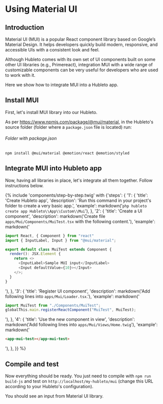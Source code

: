 # Using Material UI

## Introduction

Material UI (MUI) is a popular React component library based on Google’s Material Design. It helps developers quickly build modern, responsive, and accessible UIs with a consistent look and feel.

Although Hubleto comes with its own set of UI components built on some other UI libraries (e.g., Primereact), integration MUI with a wide range of customizable components can be very useful for developers who are used to work with it.

Here we show how to integrate MUI into a Hubleto app.

## Install MUI

First, let's install MUI library into our Hubleto.

As per https://www.npmjs.com/package/@mui/material, in the Hubleto's source folder (folder where a `package.json` file is located) run:

###### Folder with package.json
```
npm install @mui/material @emotion/react @emotion/styled
```

## Integrate MUI into Hubleto app

Now, having all libraries in place, let's integrate all them together. Follow instructions below.

{% include 'components/step-by-step.twig' with {'steps': {
  '1': {
    'title': 'Create Hubleto app',
    'description': 'Run this command in your project\'s folder to create a very basic app.',
    'example': markdown('`php hubleto create app Hubleto\\App\\Custom\\Mui`'),
  },
  '2': {
    'title': 'Create a UI component',
    'description': markdown('Create file `apps/Mui/Components/MuiTest.tsx` with the following content.'),
    'example': markdown('
```js
import React, { Component } from "react"
import { InputLabel, Input } from "@mui/material";

export default class MuiTest extends Component {
  render(): JSX.Element {
    return <>
      <InputLabel>Sample MUI input</InputLabel>
      <Input defaultValue={10}></Input>
    </>;
  }
}
```
'),
  },
  '3': {
    'title': 'Register UI component',
    'description': markdown('Add following lines into `apps/Mui/Loader.tsx`.'),
    'example': markdown('
```js
import MuiTest from "./Components/MuiTest";
globalThis.main.registerReactComponent("MuiTest", MuiTest);
```
'),
  },
  '4': {
    'title': 'Use the new component in view',
    'description': markdown('Add following lines into `apps/Mui/Views/Home.twig`'),
    'example': markdown('
```html
<app-mui-test></app-mui-test>
```
'),
  },
}} %}

## Compile and test

Now everything should be ready. You just need to compile with `npm run build-js` and test on `http://localhost/my-hubleto/mui` (change this URL according to your Hubleto's configuration).

You should see an input from Material UI library.
